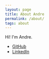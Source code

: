 ```yaml
---
layout: page
title: About Andre
permalink: /about/
tags: about
---
```


Hi! I'm Andre.

* [GitHub](https://github.com/andrewelizondo)
* [LinkedIn](https://https://www.linkedin.com/in/andre-elizondo-94a66a52)
